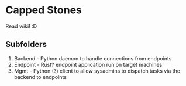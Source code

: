 # Capped Stones
Read wiki! :D

## Subfolders
1. Backend - Python daemon to handle connections from endpoints
2. Endpoint - Rust? endpoint application run on target machines
3. Mgmt - Python (?) client to allow sysadmins to dispatch tasks via the backend to endpoints
